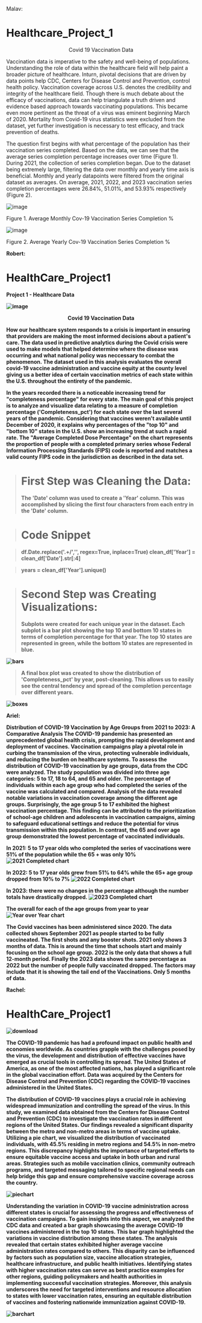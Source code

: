 Malav:
# Healthcare_Project_1
<p align="center"> Covid 19 Vaccination Data</p>

<p class = indent>Vaccination data is imperative to the safety and well-being of populations. Understanding the role of data within the healthcare field will help paint a broader picture of healthcare. Inturn, pivotal decisions that are driven by data points help CDC, Centers for Disease Control and Prevention, control health policy. Vaccination coverage across U.S. denotes the credibility and integrity of the healthcare field. Though there is much debate about the efficacy of vaccinations, data can help triangulate a truth driven and evidence based approach towards vaccinating populations. This became even more pertinent as the threat of a virus was eminent beginning March of 2020. Mortality from Covid-19 virus statistics were excluded from the dataset, yet further investigation is necessary to test efficacy, and track prevention of deaths. </p> 

<p class = indent>The question first begins with what percentage of the population has their vaccination series completed. Based on the data, we can see that the average series completion percentage increases over time (Figure 1). During 2021, the collection of series completion began. Due to the dataset being extremely large, filtering the data over monthly and yearly time axis is beneficial. Monthly and yearly datapoints were filtered from the original dataset as averages. On average, 2021, 2022, and 2023 vaccination series completion percentages were 26.84%, 51.01%, and 53.93% respectively (Figure 2). </p>


![image](https://github.com/deku1261/HealthCare_Project1/assets/92231055/179e51f2-1bd3-4658-9066-2ff683cf4c7a)

Figure 1. Average Monthly Cov-19 Vaccination Series Completion %

![image](https://github.com/deku1261/HealthCare_Project1/assets/92231055/18773593-8e14-4955-971c-cceb9aac3897)

Figure 2. Average Yearly Cov-19 Vaccination Series Completion %


<b>Robert:<b/>

# HealthCare_Project1
Project 1 - Healthcare Data

![image](https://github.com/deku1261/HealthCare_Project1/assets/129018366/eafea8d1-549e-48df-8da7-d955bb00966c)

<p align="center"> Covid 19 Vaccination Data</p>

<p class = indent>How our healthcare system responds to a crisis is important in ensuring that providers are making the most informed decisions about a patient's care. The data used in predictive analytics during the Covid crisis were used to make models that helped determine where the disease was occurring and what national policy was neccessary to combat the phenomenon. The dataset used in this analysis evaluates the overall covid-19 vaccine administration and vaccine equity at the county level giving us a better idea of certain vaccination metrics of each state within the U.S. throughout the entirety of the pandemic. 
  
<p class = indent>In the years recorded there is a noticeable increasing trend for "completeness percentage" for every state. The main goal of this project is to analyze and visualize data relating to a measure of completion percentage ('Completeness_pct') for each state over the last several years of the pandemic. Considering that vaccines weren't available until December of 2020, it explains why percentages of the "top 10" and "bottom 10" states in the U.S. show an increasing trend at such a rapid rate. The "Average Completed Dose Percentage" on the chart represents the proportion of people with a completed primary series whose Federal Information Processing Standards (FIPS) code is reported and matches a valid county FIPS code in the jurisdiction as described in the data set.     
 
># First Step was Cleaning the Data:
 >The 'Date' column was used to create a 'Year' column. This was accomplished by slicing the first four characters from each entry in the 'Date' column. 
  
># Code Snippet
  
>df.Date.replace('.+/','', regex=True, inplace=True)
>clean_df['Year'] = clean_df['Date'].str[:4]

>years = clean_df['Year'].unique()

># Second Step was Creating Visualizations:
 >Subplots were created for each unique year in the dataset. Each subplot is a bar plot showing the top 10 and bottom 10 states in terms of completion percentage for that year. The top 10 states are represented in green, while the bottom 10 states are represented in blue.
  
 ![bars](https://github.com/deku1261/HealthCare_Project1/assets/129018366/59972c6c-adc7-4cd4-93eb-1ed9d51d48a9)

>A final box plot was created to show the distribution of 'Completeness_pct' by year, post-cleaning. This allows us to easily see the central tendency and spread of the completion percentage over different years.
  
 ![boxes](https://github.com/deku1261/HealthCare_Project1/assets/129018366/ad9997de-752f-4159-ad58-4f0fc9af6af3)

Ariel:

Distribution of COVID-19 Vaccination by Age Groups from 2021 to 2023: A Comparative Analysis
The COVID-19 pandemic has presented an unprecedented global health crisis, prompting the rapid development and deployment of vaccines. Vaccination campaigns play a pivotal role in curbing the transmission of the virus, protecting vulnerable individuals, and reducing the burden on healthcare systems. To assess the distribution of COVID-19 vaccination by age groups, data from the CDC were analyzed. The study population was divided into three age categories: 5 to 17, 18 to 64, and 65 and older. The percentage of individuals within each age group who had completed the series of the vaccine was calculated and compared. Analysis of the data revealed notable variations in vaccination coverage among the different age groups. Surprisingly, the age group 5 to 17 exhibited the highest vaccination percentage. This finding can be attributed to the prioritization of school-age children and adolescents in vaccination campaigns, aiming to safeguard educational settings and reduce the potential for virus transmission within this population. In contrast, the 65 and over age group demonstrated the lowest percentage of vaccinated individuals.


In 2021: 5 to 17 year olds who completed the series of vaccinations were 51% of the population while the 65 + was only 10%
![2021 Completed chart](https://github.com/deku1261/HealthCare_Project1/assets/126893877/d63750be-a015-436f-9403-558975cc5761)

In 2022: 5 to 17 year olds grew from 51% to 64% while the 65+ age group dropped from 10% to 7%
![2022 Completed chart](https://github.com/deku1261/HealthCare_Project1/assets/126893877/21c19692-c77e-4840-b3de-ec288fb9be12)

In 2023: there were no changes in the percentage although the number totals have drastically dropped.
![2023 Completed chart](https://github.com/deku1261/HealthCare_Project1/assets/126893877/62256239-21a3-4e2a-ae9c-7a2da7061215)

The overall for each of the age groups from year to year
![Year over Year chart](https://github.com/deku1261/HealthCare_Project1/assets/126893877/3421fcb1-1a94-4ebf-83a2-d7d4eca1d50f)
  
The Covid vaccines has been administered since 2020.  The data collected shows September 2021 as people started to be fully vaccineated. The first shots and any booster shots. 2021 only shows 3 months of data. This is around the time that schools start and mainly focusing on the school age group.  2022 is the only data that shows a full 12-month period.  Finally the 2023 data shows the same percentage as 2022 but the number of people fully vaccinated dropped.  The factors may include that it is showing the tail end of the Vaccinations.  Only 5 months of data.



Rachel:

# HealthCare_Project1
![download](https://github.com/deku1261/HealthCare_Project1/assets/124642442/a9ad3656-dede-4ebd-94f9-279398118f06)

The COVID-19 pandemic has had a profound impact on public health and economies worldwide. As countries grapple with the challenges posed by the virus, the development and distribution of effective vaccines have emerged as crucial tools in controlling its spread. The United States of America, as one of the most affected nations, has played a significant role in the global vaccination effort. Data was acquired by the Centers for Disease Control and Prevention (CDC) regarding the COVID-19 vaccines administered in the United States. 


The distribution of COVID-19 vaccines plays a crucial role in achieving widespread immunization and controlling the spread of the virus. In this study, we examined data obtained from the Centers for Disease Control and Prevention (CDC) to investigate the vaccination rates in different regions of the United States. Our findings revealed a significant disparity between the metro and non-metro areas in terms of vaccine uptake. Utilizing a pie chart, we visualized the distribution of vaccinated individuals, with 45.5% residing in metro regions and 54.5% in non-metro regions. This discrepancy highlights the importance of targeted efforts to ensure equitable vaccine access and uptake in both urban and rural areas. Strategies such as mobile vaccination clinics, community outreach programs, and targeted messaging tailored to specific regional needs can help bridge this gap and ensure comprehensive vaccine coverage across the country.


![piechart](https://github.com/deku1261/HealthCare_Project1/assets/124642442/48e168cd-c258-47b5-9b80-b28d62377af0)

Understanding the variation in COVID-19 vaccine administration across different states is crucial for assessing the progress and effectiveness of vaccination campaigns. To gain insights into this aspect, we analyzed the CDC data and created a bar graph showcasing the average COVID-19 vaccines administered in the top 10 states. This bar graph highlighted the variations in vaccine distribution among these states. The analysis revealed that certain states exhibited higher average vaccine administration rates compared to others. This disparity can be influenced by factors such as population size, vaccine allocation strategies, healthcare infrastructure, and public health initiatives. Identifying states with higher vaccination rates can serve as best practice examples for other regions, guiding policymakers and health authorities in implementing successful vaccination strategies. Moreover, this analysis underscores the need for targeted interventions and resource allocation to states with lower vaccination rates, ensuring an equitable distribution of vaccines and fostering nationwide immunization against COVID-19.

![barchart](https://github.com/deku1261/HealthCare_Project1/assets/124642442/26561cc0-b512-48d8-b8ff-2997c51ffea1)



